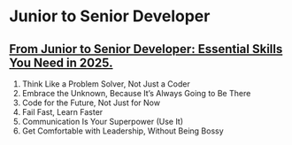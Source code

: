 # Junior to Senior Developer

## [From Junior to Senior Developer: Essential Skills You Need in 2025.](https://dev.to/balrajola/from-junior-to-senior-developer-essential-skills-you-need-in-2025-2pl2)

1. Think Like a Problem Solver, Not Just a Coder
2. Embrace the Unknown, Because It’s Always Going to Be There
3. Code for the Future, Not Just for Now
4. Fail Fast, Learn Faster
5. Communication Is Your Superpower (Use It)
6. Get Comfortable with Leadership, Without Being Bossy
